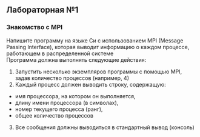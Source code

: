 ## Лабораторная №1
### Знакомство с MPI
Напишите программу на языке Си с использованием MPI (Message Passing Interface), которая выводит информацию о каждом процессе, работающем в распределенной системе </br>
Программа должна выполнять следующие действия:
1) Запустить несколько экземпляров программы с помощью MPI, задав количество процессов (например, 4)
2) Каждый процесс должен выводить строку, содержащую:
  * имя процессора, на котором он выполняется,
  * длину имени процессора (в символах),
  * номер текущего процесса (ранг),
  * общее количество процессов
3) Все сообщения должны выводиться в стандартный вывод (консоль)
